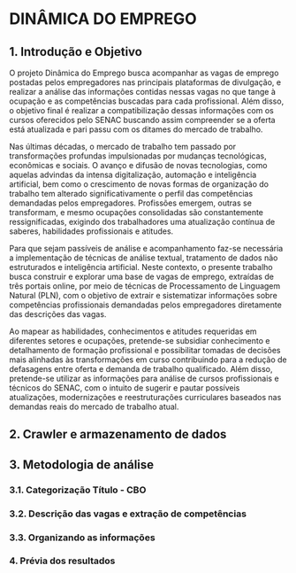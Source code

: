 # DINÂMICA DO EMPREGO

## 1. Introdução e Objetivo
O projeto Dinâmica do Emprego busca acompanhar as vagas de emprego postadas pelos empregadores nas principais plataformas de divulgação, e realizar a análise das informações contidas nessas vagas no que tange à ocupação e as competências buscadas para cada profissional. Além disso, o objetivo final é realizar a compatibilização dessas informações com os cursos oferecidos pelo SENAC buscando assim compreender se a oferta está atualizada e pari passu com os ditames do mercado de trabalho.

Nas últimas décadas, o mercado de trabalho tem passado por transformações profundas impulsionadas por mudanças tecnológicas, econômicas e sociais. O avanço e difusão de novas tecnologias, como aquelas advindas da intensa digitalização, automação e inteligência artificial, bem como o crescimento de novas formas de organização do trabalho tem alterado significativamente o perfil das competências demandadas pelos empregadores. Profissões emergem, outras se transformam, e mesmo ocupações consolidadas são constantemente ressignificadas, exigindo dos trabalhadores uma atualização contínua de saberes, habilidades profissionais e atitudes.

Para que sejam passíveis de análise e acompanhamento faz-se necessária a implementação de técnicas de análise textual, tratamento de dados não estruturados e inteligência artificial. Neste contexto, o presente trabalho busca construir e explorar uma base de vagas de emprego, extraídas de três portais online, por meio de técnicas de Processamento de Linguagem Natural (PLN), com o objetivo de extrair e sistematizar informações sobre competências profissionais demandadas pelos empregadores diretamente das descrições das vagas. 

Ao mapear as habilidades, conhecimentos e atitudes requeridas em diferentes setores e ocupações, pretende-se subsidiar conhecimento e detalhamento de formação profissional e possibilitar tomadas de decisões mais alinhadas às transformações em curso contribuindo para a redução de defasagens entre oferta e demanda de trabalho qualificado. Além disso, pretende-se utilizar as informações para análise de cursos profissionais e técnicos do SENAC, com o intuito de sugerir e pautar possíveis atualizações, modernizações e reestruturações curriculares baseados nas demandas reais do mercado de trabalho atual.

## 2. Crawler e armazenamento de dados

## 3. Metodologia de análise
### 3.1. Categorização Título - CBO
### 3.2. Descrição das vagas e extração de competências
### 3.3. Organizando as informações

### 4. Prévia dos resultados

